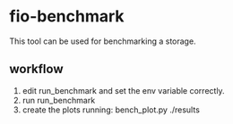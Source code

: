# fio-benchmark
This tool can be used for benchmarking a storage.

## workflow

1. edit run_benchmark and set the env variable correctly.
2. run run_benchmark
3. create the plots running: bench_plot.py ./results 


